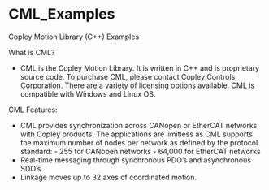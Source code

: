 # CML_Examples
Copley Motion Library (C++) Examples

What is CML?
-	CML is the Copley Motion Library. 
	It is written in C++ and is proprietary source code. 
	To purchase CML, please contact Copley Controls Corporation. 
	There are a variety of licensing options available. 
	CML is compatible with Windows and Linux OS. 

CML Features:
-	CML provides synchronization across CANopen or EtherCAT networks with Copley products. 
	The applications are limitless as CML supports the maximum number of nodes per network as defined by the protocol standard: 
		- 255 for CANopen networks
		- 64,000 for EtherCAT networks
-	Real-time messaging through synchronous PDO’s and asynchronous SDO’s.
-	Linkage moves up to 32 axes of coordinated motion.
